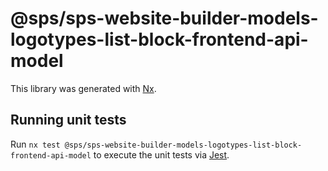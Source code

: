 # @sps/sps-website-builder-models-logotypes-list-block-frontend-api-model

This library was generated with [Nx](https://nx.dev).

## Running unit tests

Run `nx test @sps/sps-website-builder-models-logotypes-list-block-frontend-api-model` to execute the unit tests via [Jest](https://jestjs.io).
